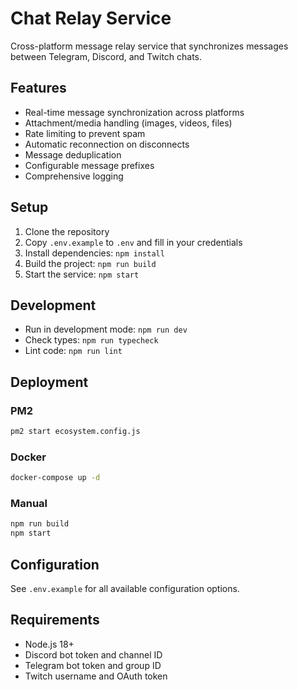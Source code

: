 # Chat Relay Service

Cross-platform message relay service that synchronizes messages between Telegram, Discord, and Twitch chats.

## Features

- Real-time message synchronization across platforms
- Attachment/media handling (images, videos, files)
- Rate limiting to prevent spam
- Automatic reconnection on disconnects
- Message deduplication
- Configurable message prefixes
- Comprehensive logging

## Setup

1. Clone the repository
2. Copy `.env.example` to `.env` and fill in your credentials
3. Install dependencies: `npm install`
4. Build the project: `npm run build`
5. Start the service: `npm start`

## Development

- Run in development mode: `npm run dev`
- Check types: `npm run typecheck`
- Lint code: `npm run lint`

## Deployment

### PM2
```bash
pm2 start ecosystem.config.js
```

### Docker
```bash
docker-compose up -d
```

### Manual
```bash
npm run build
npm start
```

## Configuration

See `.env.example` for all available configuration options.

## Requirements

- Node.js 18+
- Discord bot token and channel ID
- Telegram bot token and group ID
- Twitch username and OAuth token